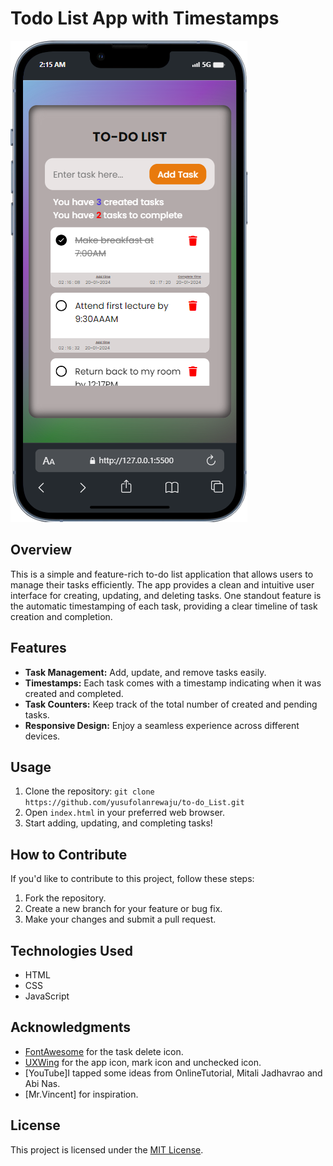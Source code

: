 # Todo List App with Timestamps

![App Screenshot](Assets/mobile.png)

## Overview

This is a simple and feature-rich to-do list application that allows users to manage their tasks efficiently. The app provides a clean and intuitive user interface for creating, updating, and deleting tasks. One standout feature is the automatic timestamping of each task, providing a clear timeline of task creation and completion.

## Features

- **Task Management:** Add, update, and remove tasks easily.
- **Timestamps:** Each task comes with a timestamp indicating when it was created and completed.
- **Task Counters:** Keep track of the total number of created and pending tasks.
- **Responsive Design:** Enjoy a seamless experience across different devices.

## Usage

1. Clone the repository: `git clone https://github.com/yusufolanrewaju/to-do_List.git`
2. Open `index.html` in your preferred web browser.
3. Start adding, updating, and completing tasks!

## How to Contribute

If you'd like to contribute to this project, follow these steps:

1. Fork the repository.
2. Create a new branch for your feature or bug fix.
3. Make your changes and submit a pull request.

## Technologies Used

- HTML
- CSS
- JavaScript

## Acknowledgments

- [FontAwesome](https://fontawesome.com/) for the task delete icon.
- [UXWing](https://uxwing.com/) for the app icon, mark icon and unchecked icon.
- [YouTube]I tapped some ideas from OnlineTutorial, Mitali Jadhavrao and Abi Nas.
- [Mr.Vincent] for inspiration.

## License

This project is licensed under the [MIT License](LICENSE).

